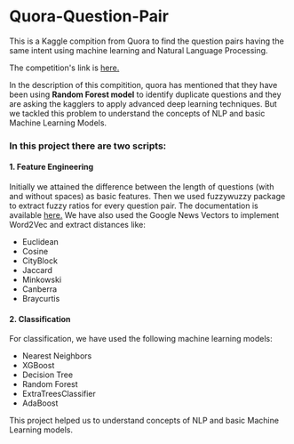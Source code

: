 # Quora-Question-Pair

This is a Kaggle compition from Quora to find the question pairs having the same intent using machine learning and Natural Language Processing.

The competition's link is [here.](https://www.kaggle.com/c/quora-question-pairs)

In the description of this compitition, quora has mentioned that they have been using **Random Forest model** to identify duplicate questions and they are asking the kagglers to apply advanced deep learning techniques. But we tackled this problem to understand the concepts of NLP and basic Machine Learning Models.

### In this project there are two scripts:
#### 1. Feature Engineering
Initially we attained the difference between the length of questions (with and without spaces) as basic features. Then we used fuzzywuzzy package to extract fuzzy ratios for every question pair. The documentation is available [here.](https://pypi.python.org/pypi/fuzzywuzzy) We have also used the Google News Vectors to implement Word2Vec and extract distances like:
* Euclidean
* Cosine
* CityBlock
* Jaccard
* Minkowski
* Canberra
* Braycurtis

#### 2. Classification
For classification, we have used the following machine learning models:
  * Nearest Neighbors
  * XGBoost
  * Decision Tree
  * Random Forest
  * ExtraTreesClassifier
  * AdaBoost
  
  This project helped us to understand concepts of NLP and basic Machine Learning models.
